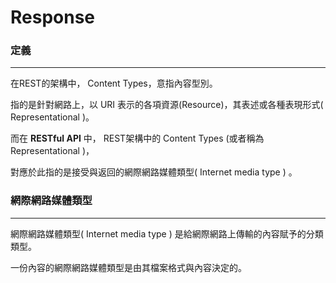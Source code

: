 # Response

### 定義

---

在REST的架構中， Content Types，意指內容型別。

指的是針對網路上，以 URI 表示的各項資源\(Resource\)，其表述或各種表現形式\( Representational \)。

而在 **RESTful API** 中， REST架構中的 Content Types \(或者稱為  Representational \)，

對應於此指的是接受與返回的網際網路媒體類型\( Internet media type \) 。



### 網際網路媒體類型

---



網際網路媒體類型\( Internet media type \) 是給網際網路上傳輸的內容賦予的分類類型。

一份內容的網際網路媒體類型是由其檔案格式與內容決定的。

